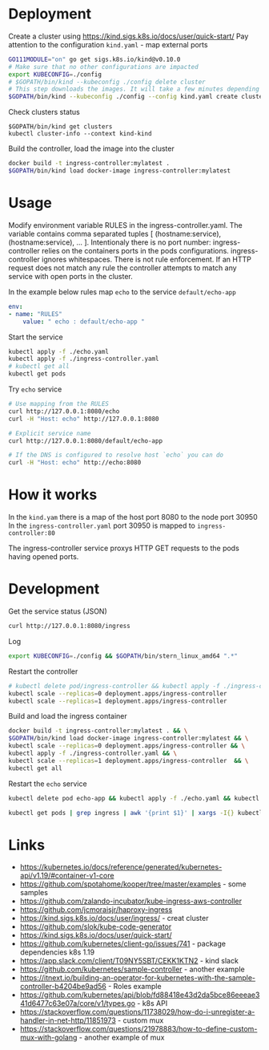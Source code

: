 # Deployment

Create a cluster using https://kind.sigs.k8s.io/docs/user/quick-start/
Pay attention to the configuration `kind.yaml` - map external ports
```sh
GO111MODULE="on" go get sigs.k8s.io/kind@v0.10.0
# Make sure that no other configurations are impacted
export KUBECONFIG=./config
# $GOPATH/bin/kind --kubeconfig ./config delete cluster
# This step downloads the images. It will take a few minutes depending on the connection
$GOPATH/bin/kind --kubeconfig ./config --config kind.yaml create cluster
```

Check clusters status
```
$GOPATH/bin/kind get clusters
kubectl cluster-info --context kind-kind
```

Build the controller, load the image into the cluster
```sh
docker build -t ingress-controller:mylatest .
$GOPATH/bin/kind load docker-image ingress-controller:mylatest
```

# Usage

Modify environment variable RULES in the ingress-controller.yaml. The variable contains comma separated tuples [ (hostname:service),(hostname:service), ... ]. Intentionaly there is no port number: ingress-controller relies on the containers ports in the pods configurations. ingress-controller ignores whitespaces. There is not rule enforcement. If an HTTP request does not match any rule the controller attempts to match any service with open ports in the cluster.

In the example below rules map `echo` to the service `default/echo-app`
```yaml
env:
- name: "RULES"
    value: " echo : default/echo-app "
```

Start the service 
```sh
kubectl apply -f ./echo.yaml
kubectl apply -f ./ingress-controller.yaml
# kubectl get all
kubectl get pods
```

Try `echo` service
```sh
# Use mapping from the RULES
curl http://127.0.0.1:8080/echo
curl -H "Host: echo" http://127.0.0.1:8080

# Explicit service name
curl http://127.0.0.1:8080/default/echo-app

# If the DNS is configured to resolve host `echo` you can do
curl -H "Host: echo" http://echo:8080
```

# How it works
 
In the `kind.yam` there is a map of the host port 8080 to the node port 30950
In the `ingress-controller.yaml` port 30950 is mapped to `ingress-controller:80`

The ingress-controller service proxys HTTP GET requests to the pods having opened ports.

# Development

Get the service status (JSON)
```sh
curl http://127.0.0.1:8080/ingress
```

Log
```sh
export KUBECONFIG=./config && $GOPATH/bin/stern_linux_amd64 ".*"
```

Restart the controller 
```sh
# kubectl delete pod/ingress-controller && kubectl apply -f ./ingress-controller.yaml && kubectl get all
kubectl scale --replicas=0 deployment.apps/ingress-controller
kubectl scale --replicas=1 deployment.apps/ingress-controller
```

Build and load the ingress container
```sh
docker build -t ingress-controller:mylatest . && \
$GOPATH/bin/kind load docker-image ingress-controller:mylatest && \
kubectl scale --replicas=0 deployment.apps/ingress-controller && \
kubectl apply -f ./ingress-controller.yaml && \
kubectl scale --replicas=1 deployment.apps/ingress-controller  && \
kubectl get all
```

Restart the `echo` service
```sh
kubectl delete pod echo-app && kubectl apply -f ./echo.yaml && kubectl get all
```

```sh
kubectl get pods | grep ingress | awk '{print $1}' | xargs -I{} kubectl exec {}  -- curl --silent http://10.244.0.7:5688
```

# Links

* https://kubernetes.io/docs/reference/generated/kubernetes-api/v1.19/#container-v1-core 
* https://github.com/spotahome/kooper/tree/master/examples - some samples 
* https://github.com/zalando-incubator/kube-ingress-aws-controller
* https://github.com/jcmoraisjr/haproxy-ingress
* https://kind.sigs.k8s.io/docs/user/ingress/ - creat cluster
* https://github.com/slok/kube-code-generator
* https://kind.sigs.k8s.io/docs/user/quick-start/
* https://github.com/kubernetes/client-go/issues/741  - package dependencies k8s 1.19
* https://app.slack.com/client/T09NY5SBT/CEKK1KTN2  - kind slack
* https://github.com/kubernetes/sample-controller - another example
* https://itnext.io/building-an-operator-for-kubernetes-with-the-sample-controller-b4204be9ad56 - Roles example
* https://github.com/kubernetes/api/blob/fd88418e43d2da5bce86eeeae341d6477c63e07a/core/v1/types.go  - k8s API
* https://stackoverflow.com/questions/11738029/how-do-i-unregister-a-handler-in-net-http/11851973  - custom mux
* https://stackoverflow.com/questions/21978883/how-to-define-custom-mux-with-golang - another example of mux